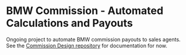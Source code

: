 # BMW Commission - Automated Calculations and Payouts
Ongoing project to automate BMW commission payouts to sales agents. See the [Commission Design repository](https://github.com/Skyvell/bmw-commision-design.git) for documentation for now.
